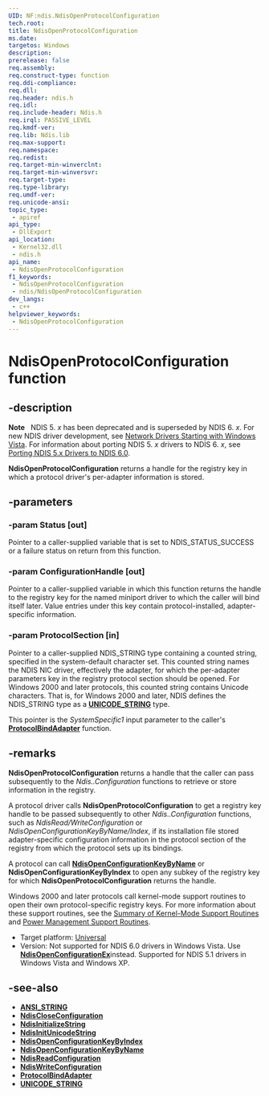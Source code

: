 ```yaml
---
UID: NF:ndis.NdisOpenProtocolConfiguration
tech.root: 
title: NdisOpenProtocolConfiguration
ms.date: 
targetos: Windows
description: 
prerelease: false
req.assembly: 
req.construct-type: function
req.ddi-compliance: 
req.dll: 
req.header: ndis.h
req.idl: 
req.include-header: Ndis.h
req.irql: PASSIVE_LEVEL
req.kmdf-ver: 
req.lib: Ndis.lib
req.max-support: 
req.namespace: 
req.redist: 
req.target-min-winverclnt: 
req.target-min-winversvr: 
req.target-type: 
req.type-library: 
req.umdf-ver: 
req.unicode-ansi: 
topic_type:
 - apiref
api_type:
 - DllExport
api_location:
 - Kernel32.dll
 - ndis.h
api_name:
 - NdisOpenProtocolConfiguration
f1_keywords:
 - NdisOpenProtocolConfiguration
 - ndis/NdisOpenProtocolConfiguration
dev_langs:
 - c++
helpviewer_keywords:
 - NdisOpenProtocolConfiguration
---
```


# NdisOpenProtocolConfiguration function

## -description

**Note**   NDIS 5. *x* has been deprecated and is superseded by NDIS 6. *x*. For new NDIS driver development, see [Network Drivers Starting with Windows Vista](https://msdn.microsoft.com/library/Ff570021). For information about porting NDIS 5. *x* drivers to NDIS 6. *x*, see [Porting NDIS 5.x Drivers to NDIS 6.0](https://msdn.microsoft.com/library/Ff570059).

**NdisOpenProtocolConfiguration** returns a handle for the registry key in which a protocol driver's per-adapter information is stored.

## -parameters

### -param Status [out]

Pointer to a caller-supplied variable that is set to NDIS\_STATUS\_SUCCESS or a failure status on return from this function.

### -param ConfigurationHandle [out]

Pointer to a caller-supplied variable in which this function returns the handle to the registry key for the named miniport driver to which the caller will bind itself later. Value entries under this key contain protocol-installed, adapter-specific information.

### -param ProtocolSection [in]

Pointer to a caller-supplied NDIS\_STRING type containing a counted string, specified in the system-default character set. This counted string names the NDIS NIC driver, effectively the adapter, for which the per-adapter parameters key in the registry protocol section should be opened. For Windows 2000 and later protocols, this counted string contains Unicode characters. That is, for Windows 2000 and later, NDIS defines the NDIS\_STRING type as a [**UNICODE\_STRING**](https://msdn.microsoft.com/library/Ff564879) type.

This pointer is the *SystemSpecific1* input parameter to the caller's [**ProtocolBindAdapter**](https://msdn.microsoft.com/library/ff562465\(v=vs.85\)) function.

## -remarks

**NdisOpenProtocolConfiguration** returns a handle that the caller can pass subsequently to the *Ndis..Configuration* functions to retrieve or store information in the registry.

A protocol driver calls **NdisOpenProtocolConfiguration** to get a registry key handle to be passed subsequently to other *Ndis..Configuration* functions, such as *NdisRead/WriteConfiguration* or *NdisOpenConfigurationKeyByName/Index*, if its installation file stored adapter-specific configuration information in the protocol section of the registry from which the protocol sets up its bindings.

A protocol can call [**NdisOpenConfigurationKeyByName**](https://msdn.microsoft.com/library/Ff563725) or **NdisOpenConfigurationKeyByIndex** to open any subkey of the registry key for which **NdisOpenProtocolConfiguration** returns the handle.

Windows 2000 and later protocols call kernel-mode support routines to open their own protocol-specific registry keys. For more information about these support routines, see the [Summary of Kernel-Mode Support Routines](https://msdn.microsoft.com/library/Ff563889) and [Power Management Support Routines](https://msdn.microsoft.com/library/Ff559835).

- Target platform: [Universal](https://go.microsoft.com/fwlink/p/?linkid=531356)
- Version: Not supported for NDIS 6.0 drivers in Windows Vista. Use <a href="https://msdn.microsoft.com/library/Ff563717"><strong>NdisOpenConfigurationEx</strong></a>instead. Supported for NDIS 5.1 drivers in Windows Vista and Windows XP.

## -see-also

- [**ANSI\_STRING**](https://msdn.microsoft.com/library/Ff540605)
- [**NdisCloseConfiguration**](https://msdn.microsoft.com/library/Ff561642)
- [**NdisInitializeString**](https://msdn.microsoft.com/library/Ff562741)
- [**NdisInitUnicodeString**](https://msdn.microsoft.com/library/Ff562745)
- [**NdisOpenConfigurationKeyByIndex**](https://msdn.microsoft.com/library/Ff563721)
- [**NdisOpenConfigurationKeyByName**](https://msdn.microsoft.com/library/Ff563725)
- [**NdisReadConfiguration**](https://msdn.microsoft.com/library/Ff564511)
- [**NdisWriteConfiguration**](https://msdn.microsoft.com/library/Ff564659)
- [**ProtocolBindAdapter**](https://msdn.microsoft.com/library/ff562465\(v=vs.85\))
- [**UNICODE\_STRING**](https://msdn.microsoft.com/library/Ff564879)
